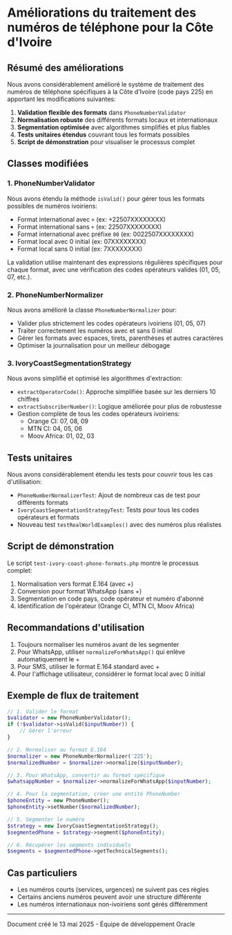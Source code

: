 # Améliorations du traitement des numéros de téléphone pour la Côte d'Ivoire

## Résumé des améliorations

Nous avons considérablement amélioré le système de traitement des numéros de téléphone spécifiques à la Côte d'Ivoire (code pays 225) en apportant les modifications suivantes:

1. **Validation flexible des formats** dans `PhoneNumberValidator`
2. **Normalisation robuste** des différents formats locaux et internationaux
3. **Segmentation optimisée** avec algorithmes simplifiés et plus fiables
4. **Tests unitaires étendus** couvrant tous les formats possibles
5. **Script de démonstration** pour visualiser le processus complet

## Classes modifiées

### 1. PhoneNumberValidator

Nous avons étendu la méthode `isValid()` pour gérer tous les formats possibles de numéros ivoiriens:

- Format international avec `+` (ex: +22507XXXXXXXX)
- Format international sans `+` (ex: 22507XXXXXXXX)
- Format international avec préfixe `00` (ex: 0022507XXXXXXXX)
- Format local avec 0 initial (ex: 07XXXXXXXX)
- Format local sans 0 initial (ex: 7XXXXXXXX)

La validation utilise maintenant des expressions régulières spécifiques pour chaque format, avec une vérification des codes opérateurs valides (01, 05, 07, etc.).

### 2. PhoneNumberNormalizer

Nous avons amélioré la classe `PhoneNumberNormalizer` pour:

- Valider plus strictement les codes opérateurs ivoiriens (01, 05, 07)
- Traiter correctement les numéros avec et sans 0 initial
- Gérer les formats avec espaces, tirets, parenthèses et autres caractères
- Optimiser la journalisation pour un meilleur débogage

### 3. IvoryCoastSegmentationStrategy

Nous avons simplifié et optimisé les algorithmes d'extraction:

- `extractOperatorCode()`: Approche simplifiée basée sur les derniers 10 chiffres
- `extractSubscriberNumber()`: Logique améliorée pour plus de robustesse
- Gestion complète de tous les codes opérateurs ivoiriens:
  - Orange CI: 07, 08, 09
  - MTN CI: 04, 05, 06
  - Moov Africa: 01, 02, 03

## Tests unitaires

Nous avons considérablement étendu les tests pour couvrir tous les cas d'utilisation:

- `PhoneNumberNormalizerTest`: Ajout de nombreux cas de test pour différents formats
- `IvoryCoastSegmentationStrategyTest`: Tests pour tous les codes opérateurs et formats
- Nouveau test `testRealWorldExamples()` avec des numéros plus réalistes

## Script de démonstration

Le script `test-ivory-coast-phone-formats.php` montre le processus complet:

1. Normalisation vers format E.164 (avec +)
2. Conversion pour format WhatsApp (sans +)
3. Segmentation en code pays, code opérateur et numéro d'abonné
4. Identification de l'opérateur (Orange CI, MTN CI, Moov Africa)

## Recommandations d'utilisation

1. Toujours normaliser les numéros avant de les segmenter
2. Pour WhatsApp, utiliser `normalizeForWhatsApp()` qui enlève automatiquement le +
3. Pour SMS, utiliser le format E.164 standard avec +
4. Pour l'affichage utilisateur, considérer le format local avec 0 initial

## Exemple de flux de traitement

```php
// 1. Valider le format
$validator = new PhoneNumberValidator();
if (!$validator->isValid($inputNumber)) {
    // Gérer l'erreur
}

// 2. Normaliser au format E.164
$normalizer = new PhoneNumberNormalizer('225');
$normalizedNumber = $normalizer->normalize($inputNumber);

// 3. Pour WhatsApp, convertir au format spécifique
$whatsappNumber = $normalizer->normalizeForWhatsApp($inputNumber);

// 4. Pour la segmentation, créer une entité PhoneNumber
$phoneEntity = new PhoneNumber();
$phoneEntity->setNumber($normalizedNumber);

// 5. Segmenter le numéro
$strategy = new IvoryCoastSegmentationStrategy();
$segmentedPhone = $strategy->segment($phoneEntity);

// 6. Récupérer les segments individuels
$segments = $segmentedPhone->getTechnicalSegments();
```

## Cas particuliers

- Les numéros courts (services, urgences) ne suivent pas ces règles
- Certains anciens numéros peuvent avoir une structure différente
- Les numéros internationaux non-ivoiriens sont gérés différemment

---

Document créé le 13 mai 2025 - Équipe de développement Oracle